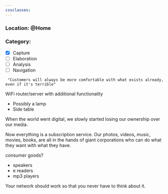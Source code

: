 ```yaml
---
cssclasses:
---
```

### Location: @Home
### Category: 
- [x] Capture
- [ ] Elaboration
- [ ] Analysis
- [ ] Navigation

```
 "Customers will always be more comfortable with what exists already, even if it's terrible"
 ```

WiFi router/server with additional functionality
- Possibly a lamp
- Side table


When the world went digital, we slowly started losing our ownership over our media. 

Now everything is a subscription service. Our photos, videos, music, movies, books, are all in the hands of giant corporations who can do what they want with what they have. 


consumer goods?

- speakers
- e readers
- mp3 players 

Your network should work so that you never have to think about it. 